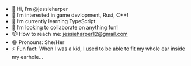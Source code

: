 - 👋 Hi, I’m @jessieharper
- 👀 I’m interested in game devlopment, Rust, C++!
- 🌱 I’m currently learning TypeScript.
- 💞️ I’m looking to collaborate on anything fun!
- 📫 How to reach me: jessieharper12@gmail.com
- 😄 Pronouns: She/Her
- ⚡ Fun fact: When I was a kid, I used to be able to fit my whole ear inside my earhole...

<!---
jessieharper/jessieharper is a ✨ special ✨ repository because its `README.md` (this file) appears on your GitHub profile.
You can click the Preview link to take a look at your changes.
--->
